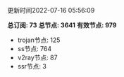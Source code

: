 更新时间2022-07-16 05:56:09

**总订阅: 73**
**总节点: 3641**
**有效节点: 979**
- trojan节点: 125
- ss节点: 764
- v2ray节点: 87
- ssr节点: 3
